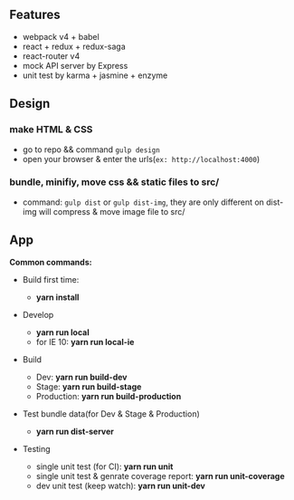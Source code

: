 ## Features
- webpack v4 + babel
- react + redux + redux-saga
- react-router v4
- mock API server by Express
- unit test by karma + jasmine + enzyme

## Design

### make HTML & CSS
* go to repo && command `gulp design`
* open your browser & enter the urls(`ex: http://localhost:4000`)

### bundle, minifiy, move css && static files to src/
* command: `gulp dist` or `gulp dist-img`, they are only different on dist-img will compress & move image file to src/



## App


**Common commands:**

 - Build first time:
   - **yarn install**
 
 - Develop
   - **yarn run local**
   - for IE 10: **yarn run local-ie**

 - Build
   - Dev: **yarn run build-dev** 
   - Stage: **yarn run build-stage**
   - Production: **yarn run build-production**
   
 - Test bundle data(for Dev & Stage & Production)
   - **yarn run dist-server**
  
 - Testing
   - single unit test (for CI): **yarn run unit**
   - single unit test & genrate coverage report: **yarn run unit-coverage**
   - dev unit test (keep watch): **yarn run unit-dev**

